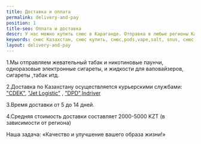 ```yaml
---
title: Доставка и оплата
permalink: delivery-and-pay
position: 1
title-seo: Оплата и доставка
descr: У нас можно купить снюс в Караганде. Отправка в любые регионы Казахстана .
keywords: снюс Казахстан, снюс купить, снюс,pods,vape,salt, snus, снюс заказать
layout: delivery-and-pay
---
```


1.Мы отправляем жевательный табак и никотиновые паунчи, одноразовые электронные сигареты, и жидкости для ваповайзеров, сигареты ,табак итд.

2.Доставка по Казахстану осуществляется  курьерскими службами: ["CDEK"](http://cdek.kz/), ["Jet Logistic"](https://www.jet.com.kz) , ["DPD"](https://www.dpd.kz),[Indriver](https://indriver.com/ru/city)

3.Время доставки от 5 до 14 дней.

4.Средняя стоимость доставки составляет 2000-5000 KZT (в зависимости от региона)

Наша задача: «Качество и улучшение вашего образа жизни!»

